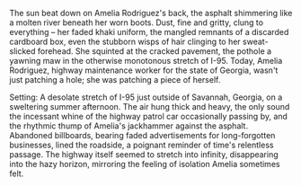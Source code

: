 The sun beat down on Amelia Rodriguez's back, the asphalt shimmering like a molten river beneath her worn boots.  Dust, fine and gritty, clung to everything – her faded khaki uniform, the mangled remnants of a discarded cardboard box, even the stubborn wisps of hair clinging to her sweat-slicked forehead.  She squinted at the cracked pavement, the pothole a yawning maw in the otherwise monotonous stretch of I-95.  Today, Amelia Rodriguez, highway maintenance worker for the state of Georgia, wasn't just patching a hole; she was patching a piece of herself.


Setting: A desolate stretch of I-95 just outside of Savannah, Georgia, on a sweltering summer afternoon.  The air hung thick and heavy, the only sound the incessant whine of the highway patrol car occasionally passing by, and the rhythmic thump of Amelia's jackhammer against the asphalt.  Abandoned billboards, bearing faded advertisements for long-forgotten businesses, lined the roadside, a poignant reminder of time's relentless passage.   The highway itself seemed to stretch into infinity, disappearing into the hazy horizon, mirroring the feeling of isolation Amelia sometimes felt.
